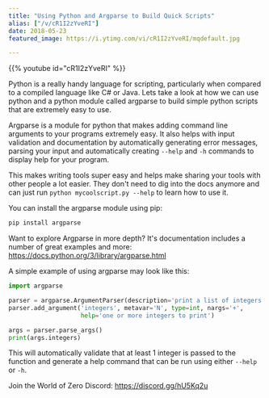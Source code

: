 ```yaml
---
title: "Using Python and Argparse to Build Quick Scripts"
alias: ["/v/cR1I2zYveRI"]
date: 2018-05-23
featured_image: https://i.ytimg.com/vi/cR1I2zYveRI/mqdefault.jpg

---
```


{{% youtube id="cR1I2zYveRI" %}}

Python is a really handy language for scripting, particularly when compared to a compiled language like C# or Java. Lets take a look at how we can use python and a python module called argparse to build simple python scripts that are extremely easy to use.

Argparse is a module for python that makes adding command line arguments to your programs extremely easy. It also helps with input validation and documentation by automatically generating error messages, parsing your input and automatically creating `--help` and `-h` commands to display help for your program.

This makes writing tools super easy and helps make sharing your tools with other people a lot easier. They don't need to dig into the docs anymore and can just run `python mycoolscript.py --help` to learn how to use it.

You can install the argparse module using pip:

```bash
pip install argparse
```

Want to explore Argparse in more depth? It's documentation includes a number of great examples and more: https://docs.python.org/3/library/argparse.html

A simple example of using argparse may look like this:

```python
import argparse

parser = argparse.ArgumentParser(description='print a list of integers')
parser.add_argument('integers', metavar='N', type=int, nargs='+',
                    help='one or more integers to print')

args = parser.parse_args()
print(args.integers)
```

This will automatically validate that at least 1 integer is passed to the function and generate a help command that can be run using either `--help` or `-h`.

Join the World of Zero Discord: https://discord.gg/hU5Kq2u